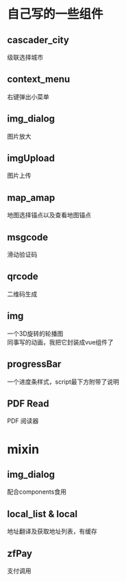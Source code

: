 # 自己写的一些组件

## cascader_city
级联选择城市

## context_menu
右键弹出小菜单

## img_dialog
图片放大

## imgUpload
图片上传

## map_amap
地图选择锚点以及查看地图锚点

## msgcode
滑动验证码

## qrcode
二维码生成

## img
一个3D旋转的轮播图  
同事写的动画，我把它封装成vue组件了

## progressBar
一个进度条样式，script最下方附带了说明

## PDF Read
PDF 阅读器

# mixin
## img_dialog
配合components食用

## local_list & local
地址翻译及获取地址列表，有缓存

## zfPay
支付调用
